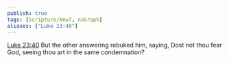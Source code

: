 ```yaml
---
publish: true
tags: [Scripture/NewT, noGraph]
aliases: ["Luke 23:40"]
---
```

[Luke 23:40](https://churchofjesuschrist.org/study/scriptures/nt/luke/23?lang=eng&id=p40#p40) But the other answering rebuked him, saying, Dost not thou fear God, seeing thou art in the same condemnation?
